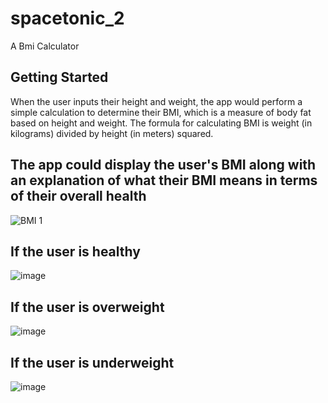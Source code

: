 # spacetonic_2

A Bmi Calculator 

## Getting Started

When the user inputs their height and weight, the app would perform a simple calculation to determine their BMI, which is a measure of body fat based on height and weight. The formula for calculating BMI is weight (in kilograms) divided by height (in meters) squared.

## The app could display the user's BMI along with an explanation of what their BMI means in terms of their overall health

![BMI 1](https://user-images.githubusercontent.com/91644557/227277662-654e7bd3-66a0-452e-a014-dc4503801a04.png)

## If the user is healthy

![image](https://user-images.githubusercontent.com/91644557/227277921-ff9a83f5-ee68-4ce0-af8e-bdab9157de53.png)

## If the user is overweight

![image](https://user-images.githubusercontent.com/91644557/227278090-3840313d-a3aa-4caf-be62-e5e641bc6618.png)

## If the user is underweight

![image](https://user-images.githubusercontent.com/91644557/227279641-212b2622-d957-410a-9289-b3168b200263.png)
